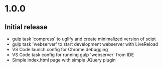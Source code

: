 # 1.0.0

## Initial release

- gulp task 'compress' to uglify and create minimalized version of scipt
- gulp task 'webserver' to start development webserver with LiveReload
- VS Code launch config for Chrome debugging
- VS Code task config for running gulp 'webserver' from IDE
- Simple index.html page with simple JQuery plugin